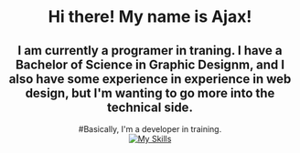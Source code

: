 <div align="center">
<h1>Hi there! My name is Ajax!</h1>

## I am currently a programer in traning. I have a Bachelor of Science in Graphic Designm, and I also have some experience in experience in web design, but I'm wanting to go more into the technical side. <br>
#Basically, I'm a developer in training. <br>
[![My Skills](https://skillicons.dev/icons?i=html,css,vscode,figma,blender,pycharm)](https://skillicons.dev)


</div>

